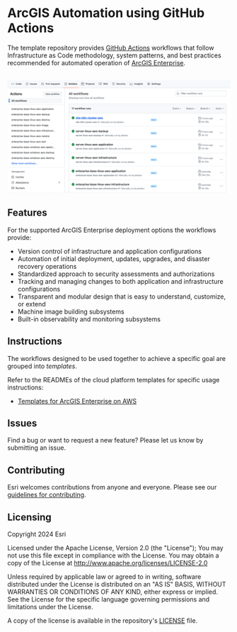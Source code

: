 # ArcGIS Automation using GitHub Actions

The template repository provides [GitHub Actions](https://docs.github.com/en/actions) workflows that follow Infrastructure as Code methodology, system patterns, and best practices recommended for automated operation of [ArcGIS Enterprise](https://enterprise.arcgis.com).

&nbsp;![ArcGIS Automation using GitHub Actions](arcgis-gitops.png "ArcGIS Automation using GitHub Actions")

## Features

For the supported ArcGIS Enterprise deployment options the workflows provide:

* Version control of infrastructure and application configurations
* Automation of initial deployment, updates, upgrades, and disaster recovery operations
* Standardized approach to security assessments and authorizations
* Tracking and managing changes to both application and infrastructure configurations
* Transparent and modular design that is easy to understand, customize, or extend
* Machine image building subsystems
* Built-in observability and monitoring subsystems

## Instructions

The workflows designed to be used together to achieve a specific goal are grouped into *templates*.

Refer to the READMEs of the cloud platform templates for specific usage instructions:

* [Templates for ArcGIS Enterprise on AWS](aws/README.md)

## Issues

Find a bug or want to request a new feature? Please let us know by submitting an issue.

## Contributing

Esri welcomes contributions from anyone and everyone. Please see our [guidelines for contributing](https://github.com/esri/contributing).

## Licensing

Copyright 2024 Esri

Licensed under the Apache License, Version 2.0 (the "License");
You may not use this file except in compliance with the License.
You may obtain a copy of the License at
   http://www.apache.org/licenses/LICENSE-2.0

Unless required by applicable law or agreed to in writing, software
distributed under the License is distributed on an "AS IS" BASIS,
WITHOUT WARRANTIES OR CONDITIONS OF ANY KIND, either express or implied.
See the License for the specific language governing permissions and
limitations under the License.

A copy of the license is available in the repository's [LICENSE](https://github.com/arcgis/arcgis-gitops/blob/main/License.txt?raw=true) file.
  
